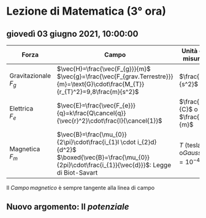 

# Lezione di Matematica (3° ora)

## giovedì 03 giugno 2021, 10:00:00




|Forza|Campo|Unità di misura|
|---|---|---|
|Gravitazionale<br/>$F_{g}$|$\vec{H}=\frac{\vec{F_{g}}}{m}$<br />$\vec{g}=\frac{\vec{F_{grav.Terrestre}}}{m}=\text{G}\cdot\frac{M_{T}}{r_{T}^2}=9,8\frac{m}{s^2}$|$\frac{m}{s^2}$|
|Elettrica<br />$F_{e}$|$\vec{E}=\frac{\vec{F_{e}}}{q}=k\frac{Q\cancel{q}}{\vec{r}^2}\cdot\frac{I}{\cancel{1}}$|$\frac{N}{C}$ o $\frac{V}{m}$|
|Magnetica<br />$F_{m}$|$\vec{B}=\frac{\mu_{0}}{2\pi}\cdot\frac{i_{1}l \cdot i_{2}d}{d^2}$<br />$\boxed{\vec{B}=\frac{\mu_{0}}{2pi}\cdot\frac{i_{1}}{\vec{d}}}$: Legge di Biot-Savart|$T$ (tesla)<br />o$Gauss=10^{-4}T$


Il $Campo\,magnetico$ è sempre tangente alla linea di campo

## Nuovo argomento: Il $potenziale$


<!--stackedit_data:
eyJoaXN0b3J5IjpbMTc2ODIyOTE4OF19
-->